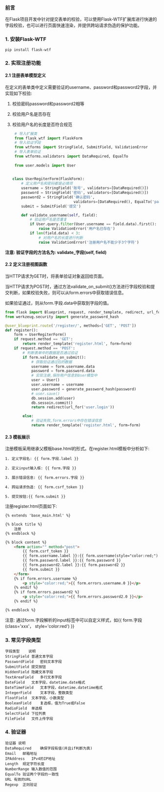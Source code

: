 ### 前言

在Flask项目开发中针对提交表单的校验，可以使用Flask-WTF扩展库进行快速的字段校验，也可以进行页面快速渲染，并提供跨站请求伪造的保护功能。

### 1. 安装Flask-WTF

```
pip install flask-wtf

```

### 2. 实现注册功能

#### 2.1 注册表单模型定义

在定义的表单类中定义需要验证的username、password和password2字段，并实现如下校验:

1. 校验密码password和password2相等

2. 校验用户名是否存在

3. 校验用户名的长度是否符合规范

   ```python
    # 导入扩展类
    from flask_wtf import FlaskForm
    # 导入验证字段
    from wtforms import StringField, SubmitField, ValidationError
    # 导入表单验证
    from wtforms.validators import DataRequired, EqualTo
    
    from user.models import User
    
    
   class UserRegiterForm(FlaskForm):
       # 定义用户名和密码都是必填项
       username = StringField('账号', validators=[DataRequired()])
       password = StringField('密码', validators=[DataRequired()])
       password2 = StringField('确认密码',
                               validators=[DataRequired(), EqualTo('password', '密码不一致')])
       submit = SubmitField('提交')

       def validate_username(self, field):
           # 验证用户名是否重复
           if User.query.filter(User.username == field.data).first():
               raise ValidationError('用户名已存在')
           if len(field.data) < 3:
               # 对用户名的长度进行判断
               raise ValidationError('注册用户名不能少于3个字符')
   ```

**注意: 验证字段的方法名为: validate_字段(self, field)**

#### 2.2 定义注册视图函数

当HTTP请求为GET时，将表单验证对象返回给页面。

当HTTP请求为POST时，通过方法validate_on_submit()方法进行字段校验和提交判断，如果校验失败，则可以从form.errors中获取错误信息。

如果验证通过，则从form.字段.data中获取到字段的值。

```python
from flask import Blueprint, request, render_template, redirect, url_for
from werkzeug.security import generate_password_hash

@user_blueprint.route('/register/', methods=['GET', 'POST'])
def register():
    form = UserRegiterForm()
    if request.method == 'GET':
        return render_template('register.html', form=form)
    if request.method == 'POST':
        # 判断表单中的数据是否通过验证
        if form.validate_on_submit():
            # 获取验证通过后的数据
            username = form.username.data
            password = form.password.data
            # 实现注册,保存用户信息到User模型中
            user = User()
            user.username = username
            user.password = generate_password_hash(password)
            # user.save()
            db.session.add(user)
            db.sessoin.commit()
            return redirect(url_for('user.login'))

        else:
            # 验证失败,form.errors中存在错误信息
            return render_template('register.html', form=form)
```

#### 2.3 模板展示

注册模板采用继承父模板base.html的形式。在register.html模板中分析如下:

```
1. 定义字段名: {{ form.字段.label }}

2. 定义input输入框: {{ form.字段 }}

3. 展示错误信息: {{ form.errors.字段 }}

4. 跨站请求伪造: {{ form.csrf_token }}

5. 提交按钮:{{ form.submit }}
```

注册register.html页面如下:

```html
{% extends 'base_main.html' %}

{% block title %}
    注册
{% endblock %}

{% block content %}
    <form action="" method="post">
        {{ form.csrf_token }}
        {{ form.username.label }}:{{ form.username(style="color:red;") }}
        {{ form.password.label }}:{{ form.password }}
        {{ form.password2.label }}:{{ form.password2 }}
        {{ form.submit }}
    </form>
    {% if form.errors.username %}
        <p style="color:red;">{{ form.errors.username.0 }}</p>
    {% endif %}
    {% if form.errors.password2 %}
        <p style="color:red;">{{ form.errors.password2.0 }}</p>
    {% endif %}

{% endblock %}
```

注意: 通过form.字段解析的input标签中可以自定义样式，如{{ form.字段(class='xxx'， style='color:red') }}

### 3. 常见字段类型

```
字段类型	说明
StringField	普通文本字段
PasswordField	密码文本字段
SubmitField	提交按钮
HiddenField	隐藏文本字段
TextAreaField	多行文本字段
DateField	文本字段，datetime.date格式
DateTimeField	文本字段，datetime.datetime格式
IntegerField	文本字段，整数类型
FloatField	文本字段，小数类型
BooleanField	复选框，值为True或False
RadioField	单选框
SelectField	下拉列表
FileField	文件上传字段
```

### 4. 验证器

```
验证器	说明
DataRequired	确保字段有值(并且if判断为真)
Email	邮箱地址
IPAddress	IPv4的IP地址
Length	规定字符长度
NumberRange	输入数值的范围
EqualTo	验证两个字段的一致性
URL	有效的URL
Regexp	正则验证
```